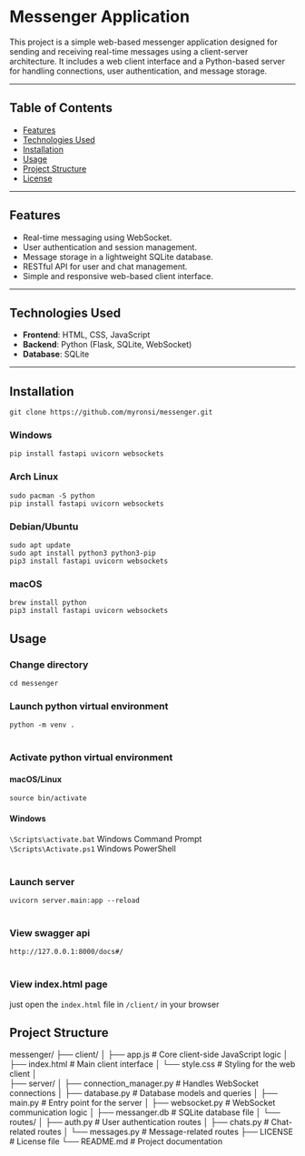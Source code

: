# Messenger Application

This project is a simple web-based messenger application designed for sending and receiving real-time messages using a client-server architecture. It includes a web client interface and a Python-based server for handling connections, user authentication, and message storage.

---

## Table of Contents
- [Features](#features)
- [Technologies Used](#technologies-used)
- [Installation](#installation)
- [Usage](#usage)
- [Project Structure](#project-structure)
- [License](#license)

---

## Features
- Real-time messaging using WebSocket.
- User authentication and session management.
- Message storage in a lightweight SQLite database.
- RESTful API for user and chat management.
- Simple and responsive web-based client interface.

---

## Technologies Used
- **Frontend**: HTML, CSS, JavaScript
- **Backend**: Python (Flask, SQLite, WebSocket)
- **Database**: SQLite

---

## Installation
`git clone https://github.com/myronsi/messenger.git`

### Windows
`pip install fastapi uvicorn websockets`

### Arch Linux
`sudo pacman -S python`<br>
`pip install fastapi uvicorn websockets`

### Debian/Ubuntu
`sudo apt update`<br>
`sudo apt install python3 python3-pip`<br>
`pip3 install fastapi uvicorn websockets`

### macOS
`brew install python`<br>
`pip3 install fastapi uvicorn websockets`

## Usage

### Change directory
`cd messenger`


### Launch python virtual environment
`python -m venv .`
<br>
<br>

### Activate python virtual environment
#### macOS/Linux
`source bin/activate`

#### Windows
`\Scripts\activate.bat`  Windows Command Prompt<br>
`\Scripts\Activate.ps1`  Windows PowerShell
<br>
<br>

### Launch server
`uvicorn server.main:app --reload`
<br>
<br>

### View swagger api
`http://127.0.0.1:8000/docs#/`
<br>
<br>

### View index.html page
just open the `index.html` file in `/client/` in your browser


## Project Structure
messenger/
├── client/
│   ├── app.js             # Core client-side JavaScript logic
│   ├── index.html         # Main client interface
│   └── style.css          # Styling for the web client
│   
├── server/
│   ├── connection_manager.py  # Handles WebSocket connections
│   ├── database.py            # Database models and queries
│   ├── main.py                # Entry point for the server
│   ├── websocket.py           # WebSocket communication logic
│   ├── messanger.db           # SQLite database file
│   └── routes/
│       ├── auth.py            # User authentication routes
│       ├── chats.py           # Chat-related routes
│       └── messages.py        # Message-related routes
├── LICENSE                 # License file
└── README.md               # Project documentation
 

